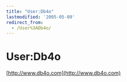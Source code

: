 ```yaml
---
title: "User:Db4o"
lastmodified: '2005-05-09'
redirect_from:
  - /User%3ADb4o/
---
```


User:Db4o
=========

[http://www.db4o.com](http://www.db4o.com)
